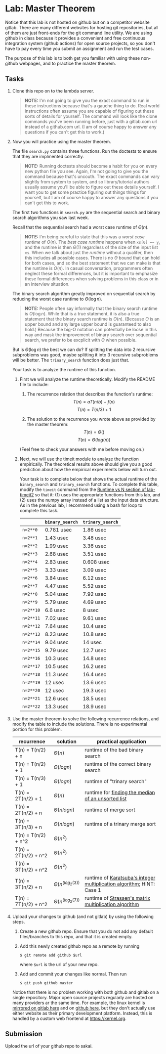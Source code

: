 # Lab: Master Theorem

Notice that this lab is not hosted on github but on a competitor website gitlab.
There are many different websites for hosting git repositories,
but all of them are just front-ends for the git command line utility.
We are using github in class because it provides a convenient and free continuous integration system (github actions) for open source projects,
so you don't have to pay every time you submit an assignment and run the test cases.

The purpose of this lab is to both get you familiar with using these non-github webpages, and to practice the master theorem.

## Tasks

1. Clone this repo on to the lambda server.

    > **NOTE:**
    > I'm not going to give you the exact command to run in these instructions because that's a gauche thing to do.
    > Real world instructions often assume you are capable of figuring out these sorts of details for yourself.
    > The command will look like the clone commands you've been running before, just with a gitlab.com url instead of a github.com url.
    > (I am of course happy to answer any questions if you can't get this to work.)

1. Now you will practice using the master theorem.

    The file `search.py` contains three functions.
    Run the doctests to ensure that they are implmented correctly.

    > **NOTE:**
    > Running doctests should become a habit for you on every new python file you see.
    > Again, I'm not going to give you the command because that's uncouth.
    > The exact commands can vary slightly from system to system,
    > and so library/tutorial authors usually assume you'll be able to figure out these details yourself.
    > I want you to get some practice figuring out things things for yourself,
    > but I am of course happy to answer any questions if you can't get this to work.

    The first two functions in `search.py` are the sequential search and binary search algorithms you saw last week.

    Recall that the sequential search had a worst case runtime of $\Theta(n)$.

    > **NOTE:**
    > I'm being careful to state that this was a *worst case runtime* of $\Theta(n)$.
    > The *best case runtime* happens when `xs[0] == y`,
    > and the runtime is then $\Theta(1)$ regardless of the size of the input list `xs`.
    > When we talk about just the *runtime* without a qualifer,
    > then this includes all possible cases.
    > There is no $\Theta$ bound that can hold for both cases,
    > and so the best statement that we can make is that the runtime is $O(n)$.
    > In casual conversation, programmers often neglect these formal differences,
    > but it is important to emphasize these formal differences when solving problems in this class or in an interview situation.

    The binary search algorithm greatly improved on sequential search by reducing the worst case runtime to $\Theta(\log n)$.

    > **NOTE:**
    > People often say informally that the binary search runtime is $O(\log n)$.
    > While that is a true statement, it is also a true statement that the binary search runtime is $O(n)$.
    > (Because $O$ is an upper bound and any large upper bound is guaranteed to also hold.)
    > Because the big-O notation can potentially be loose in this way and mask the improvement of binary search over sequential search,
    > we prefer to be excplicit with $\Theta$ when possible.

    But is $\Theta(\log n)$ the best we can do?
    If splitting the data into 2 recursive subproblems was good,
    maybe splitting it into 3 recursive subproblems will be better.
    The `trinary_search` function does just that.

    Your task is to analyze the runtime of this function.

    1. First we will analyze the runtime theoretically.
        Modify the README file to include:
    
        1. The recurrence relation that describes the function's runtime:
            $$T(n) = aT(n/b) + f(n)$$
            $$T(n) = T(n/3) + 1$$

        1. The solution to the recurrence you wrote above as provided by the master theorem:
            $$T(n) = \Theta()$$
            $$T(n) = \Theta(log(n))$$

        (Feel free to check your answers with me before moving on.)
    
    1. Next, we will use the timeit module to analyze the function empirically.
        The theoretical results above should give you a good prediction about how the empirical experiments below will turn out.

        Your task is to complete below that shows the actual runtime of the `binary_search` and `trinary_search` functions.
        To complete this table, modify the `timeit` command from the [Runtime vs N section of lab-timeit2](https://github.com/mikeizbicki/lab-timeit2#runtime-vs-n) so that it: (1) uses the appropriate functions from this lab, and (2) uses the numpy array instead of a list as the input data structure.
        As in the previous lab, I recommend using a bash for loop to complete this task.

        |                | `binary_search`           | `trinary_search`      |
        | -------------- | ------------------------- | --------------------- | 
        | `n=2**0`       |     0.781 usec                      |    1.86 usec                   |
        | `n=2**1`       |     1.43 usec                      |    3.48 usec                   |
        | `n=2**2`       |     1.99 usec                      |    3.36 usec                   |
        | `n=2**3`       |     2.68 usec                      |    3.51 usec                   |
        | `n=2**4`       |     2.83 usec                      |    0.608 usec                   |
        | `n=2**5`       |     3.33 usec                      |    3.09 usec                   |
        | `n=2**6`       |     3.84 usec                      |    6.12 usec                   |
        | `n=2**7`       |     4.47 usec                      |    5.52 usec                  |
        | `n=2**8`       |     5.04 usec                      |    7.92 usec                   |
        | `n=2**9`       |     5.79 usec                      |    4.69 usec                   |
        | `n=2**10`      |     6.6 usec                      |    8 usec                   |
        | `n=2**11`      |     7.02 usec                      |    9.61 usec                   |
        | `n=2**12`      |     7.64 usec                      |    10.4 usec                   |
        | `n=2**13`      |     8.23 usec                      |    10.8 usec                   |
        | `n=2**14`      |     9.04 usec                      |    14 usec                   |
        | `n=2**15`      |     9.79 usec                      |    12.7 usec                   |
        | `n=2**16`      |     10.3 usec                      |    14.8 usec                   |
        | `n=2**17`      |     10.5 usec                      |    16.2 usec                   |
        | `n=2**18`      |     11.3 usec                      |    16.4 usec                   |
        | `n=2**19`      |     12 usec                      |    13.6 usec                   |
        | `n=2**20`      |     12 usec                      |    19.3 usec                   |
        | `n=2**21`      |     12.6 usec                      |    18.5 usec                   |
        | `n=2**22`      |     13.3 usec                      |    18.9 usec                   |


1. Use the master theorem to solve the following recurrence relations,
    and modify the table to include the solutions.
    There is no experimental portion for this problem.

    | recurrence           | solution                       | practical application                     |
    | -------------------- | ------------------------------ | ----------------------------------------- |
    | T(n) = T(n/2) + n    | $\Theta(n                    )$ | runtime of the bad binary search          |
    | T(n) = T(n/2) + 1    | $\Theta(log n                    )$ | runtime of the correct binary search      |
    | T(n) = T(n/3) + 1    | $\Theta(log n                    )$ | runtime of "trinary search"               |
    | T(n) = 2T(n/2) + 1   | $\Theta(n                    )$ | runtime for [finding the median of an unsorted list](https://en.wikipedia.org/wiki/Quickselect) |
    | T(n) = 2T(n/2) + n   | $\Theta(n log n                    )$ | runtime of merge sort                     |
    | T(n) = 3T(n/3) + n   | $\Theta(n log n                    )$ | runtime of a trinary merge sort           |
    | T(n) = T(n/2) + n^2  | $\Theta(n^2                    )$ |                                           |
    | T(n) = 2T(n/2) + n^2 | $\Theta(n^2                    )$ |                                           |
    | T(n) = 3T(n/2) + n^2 | $\Theta(n^2                    )$ |                                           |
    | T(n) = 3T(n/2) + n   | $\Theta(n^(log_2(3)                    )$ | runtime of [Karatsuba's integer multiplication algorithm](https://en.wikipedia.org/wiki/Karatsuba_algorithm); HINT: Case 1 |
    | T(n) = 7T(n/2) + n^2 | $\Theta(n^(log_2(7)                    )$ | runtime of [Strassen's matrix multiplication algorithm](https://en.wikipedia.org/wiki/Strassen_algorithm) |

1. Upload your changes to github (and not gitlab) by using the following steps.

    1. Create a new github repo.
        Ensure that you do not add any default files/branches to this repo, and that it is created empty.

    1. Add this newly created github repo as a remote by running
        ```
        $ git remote add github $url
        ```
        where `$url` is the url of your new repo.

    1. Add and commit your changes like normal.
        Then run
        ```
        $ git push github master
        ```
    
    Notice that there is no problem working with both github and gitlab on a single repository.
    Major open source projects regularly are hosted on many providers ar the same time.
    For example, the linux kernel is [mirrored on gitlab here](https://gitlab.com/linux-kernel/linux) and on [github here](https://github.com/torvalds/linux),
    but they don't actually use either website as their primary development platform.
    Instead, this is handled by a custom web frontend at <https://kernel.org>.

## Submission

Upload the url of your github repo to sakai.
